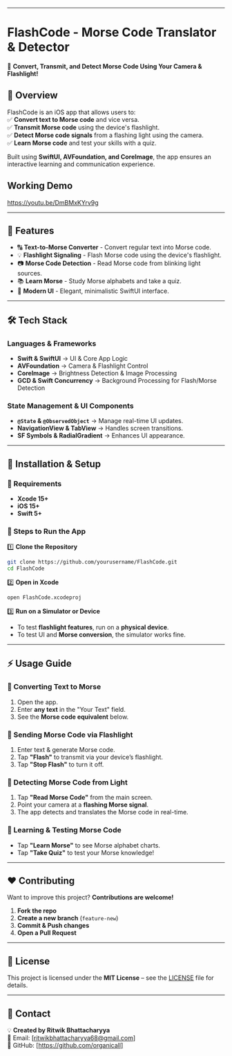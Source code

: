 

---

# **FlashCode - Morse Code Translator & Detector**  
🚀 **Convert, Transmit, and Detect Morse Code Using Your Camera & Flashlight!**  

## 📸 **Overview**  
FlashCode is an iOS app that allows users to:  
✅ **Convert text to Morse code** and vice versa.  
✅ **Transmit Morse code** using the device's flashlight.  
✅ **Detect Morse code signals** from a flashing light using the camera.  
✅ **Learn Morse code** and test your skills with a quiz.  

Built using **SwiftUI, AVFoundation, and CoreImage**, the app ensures an interactive learning and communication experience.  

## **Working Demo**
https://youtu.be/DmBMxKYrv9g

---

## 🎯 **Features**  
- 🔠 **Text-to-Morse Converter** - Convert regular text into Morse code.  
- 💡 **Flashlight Signaling** - Flash Morse code using the device's flashlight.  
- 📷 **Morse Code Detection** - Read Morse code from blinking light sources.  
- 📚 **Learn Morse** - Study Morse alphabets and take a quiz.  
- 🎨 **Modern UI** - Elegant, minimalistic SwiftUI interface.  

---

## 🛠️ **Tech Stack**  
### **Languages & Frameworks**  
- **Swift & SwiftUI** → UI & Core App Logic  
- **AVFoundation** → Camera & Flashlight Control  
- **CoreImage** → Brightness Detection & Image Processing  
- **GCD & Swift Concurrency** → Background Processing for Flash/Morse Detection  

### **State Management & UI Components**  
- **`@State` & `@ObservedObject`** → Manage real-time UI updates.  
- **NavigationView & TabView** → Handles screen transitions.  
- **SF Symbols & RadialGradient** → Enhances UI appearance.  
 
---

## 🚀 **Installation & Setup**  

### **🔹 Requirements**  
- **Xcode 15+**  
- **iOS 15+**  
- **Swift 5+**  

### **🔹 Steps to Run the App**  
1️⃣ **Clone the Repository**  
```bash
git clone https://github.com/yourusername/FlashCode.git
cd FlashCode
```
2️⃣ **Open in Xcode**  
```bash
open FlashCode.xcodeproj
```
3️⃣ **Run on a Simulator or Device**  
- To test **flashlight features**, run on a **physical device**.  
- To test UI and **Morse conversion**, the simulator works fine.  

---

## ⚡ **Usage Guide**  

### **📌 Converting Text to Morse**  
1. Open the app.  
2. Enter **any text** in the "Your Text" field.  
3. See the **Morse code equivalent** below.  

### **📌 Sending Morse Code via Flashlight**  
1. Enter text & generate Morse code.  
2. Tap **"Flash"** to transmit via your device’s flashlight.  
3. Tap **"Stop Flash"** to turn it off.  

### **📌 Detecting Morse Code from Light**  
1. Tap **"Read Morse Code"** from the main screen.  
2. Point your camera at a **flashing Morse signal**.  
3. The app detects and translates the Morse code in real-time.  

### **📌 Learning & Testing Morse Code**  
- Tap **"Learn Morse"** to see Morse alphabet charts.  
- Tap **"Take Quiz"** to test your Morse knowledge!  

---


## ❤️ **Contributing**
Want to improve this project? **Contributions are welcome!**  
1. **Fork the repo**  
2. **Create a new branch** (`feature-new`)  
3. **Commit & Push changes**  
4. **Open a Pull Request**  

---

## 📄 License
This project is licensed under the **MIT License** – see the [LICENSE](https://github.com/organicall/FlashCode/blob/main/LICENCE) file for details.
 

---

## 📩 **Contact**
💡 **Created by Ritwik Bhattacharyya**  
📧 Email: [ritwikbhattacharyya68@gmail.com]  
🔗 GitHub: [https://github.com/organicall]  



